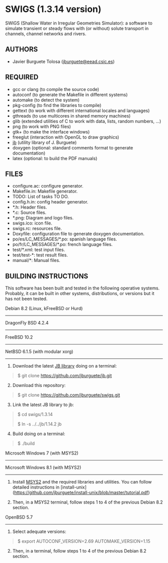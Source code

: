 SWIGS (1.3.14 version)
====================

SWIGS (Shallow Water in Irregular Geometries Simulator): a software to simulate
transient or steady flows with (or without) solute transport in channels,
channel networks and rivers.

AUTHORS
-------

* Javier Burguete Tolosa (jburguete@eead.csic.es)

REQUIRED
--------

* gcc or clang (to compile the source code)
* autoconf (to generate the Makefile in different systems)
* automake (to detect the system)
* pkg-config (to find the libraries to compile)
* gettext (to work with different international locales and languages)
* gthreads (to use multicores in shared memory machines)
* glib (extended utilities of C to work with data, lists, random numbers, ...)
* png (to work with PNG files)
* gtk+ (to make the interface windows)
* freeglut (interaction with OpenGL to draw graphics)
* [jb](https://github.com/jburguete/jb.git) (utility library of J. Burguete)
* doxygen (optional: standard comments format to generate documentation)
* latex (optional: to build the PDF manuals)

FILES
-----

* configure.ac: configure generator.
* Makefile.in: Makefile generator.
* TODO: List of tasks TO DO.
* config.h.in: config header generator.
* *.h: Header files.
* *.c: Source files.
* *.png: Diagram and logo files.
* swigs.ico: icon file.
* swigs.rc: resources file.
* Doxyfile: configuration file to generate doxygen documentation.
* po/es/LC_MESSAGES/*.po: spanish language files.
* po/fr/LC_MESSAGES/*.po: french language files.
* test/*.xml: test input files.
* test/test-*: test result files.
* manual/*: Manual files.

BUILDING INSTRUCTIONS
---------------------

This software has been built and tested in the following operative systems.
Probably, it can be built in other systems, distributions, or versions but it
has not been tested.

Debian 8.2 (Linux, kFreeBSD or Hurd)
____________________________________
DragonFly BSD 4.2.4
___________________
FreeBSD 10.2
____________
NetBSD 6.1.5 (with modular xorg)
________________________________

1. Download the latest [JB library](https://github.com/jburguete/jb) doing on
a terminal:
> $ git clone https://github.com/jburguete/jb.git

2. Download this repository:
> $ git clone https://github.com/jburguete/swigs.git

3. Link the latest JB library to jb:
> $ cd swigs/1.3.14
>
> $ ln -s ../../jb/1.14.2 jb

4. Build doing on a terminal:
> $ ./build

Microsoft Windows 7 (with MSYS2)
________________________________
Microsoft Windows 8.1 (with MSYS2)
__________________________________

1. Install [MSYS2](http://sourceforge.net/projects/msys2) and the required
libraries and utilities. You can follow detailed instructions in
[install-unix]
(https://github.com/jburguete/install-unix/blob/master/tutorial.pdf)

2. Then, in a MSYS2 terminal, follow steps 1 to 4 of the previous Debian 8.2
section.

OpenBSD 5.7
___________

1. Select adequate versions:
> $ export AUTOCONF_VERSION=2.69 AUTOMAKE_VERSION=1.15

2. Then, in a terminal, follow steps 1 to 4 of the previous Debian 8.2 section.
